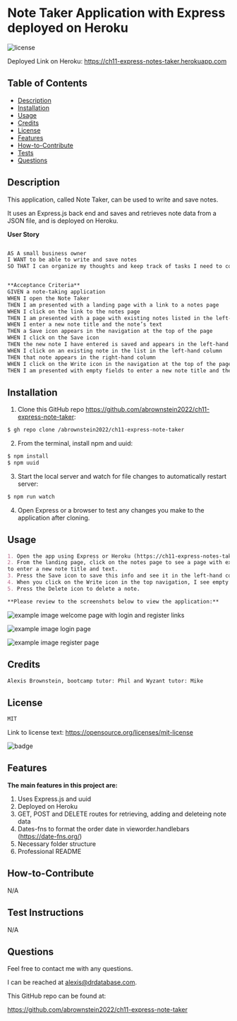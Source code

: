 # Note Taker Application with Express deployed on Heroku
![license](https://img.shields.io/badge/license-MIT-black)

Deployed Link on Heroku:
https://ch11-express-notes-taker.herokuapp.com

## Table of Contents

- [Description](#description)
- [Installation](#installation)
- [Usage](#usage)
- [Credits](#credits)
- [License](#license)
- [Features](#features)
- [How-to-Contribute](#how-to-contribute)
- [Tests](#test-instructions)
- [Questions](#questions)

## Description
This application, called Note Taker, can be used to write and save notes.

It uses an Express.js back end and saves and retrieves note data from a JSON file, and is deployed on Heroku.

**User Story**

```md

AS A small business owner
I WANT to be able to write and save notes
SO THAT I can organize my thoughts and keep track of tasks I need to complete

```

```md

**Acceptance Criteria**
GIVEN a note-taking application
WHEN I open the Note Taker
THEN I am presented with a landing page with a link to a notes page
WHEN I click on the link to the notes page
THEN I am presented with a page with existing notes listed in the left-hand column, plus empty fields to enter a new note title and the note’s text in the right-hand column
WHEN I enter a new note title and the note’s text
THEN a Save icon appears in the navigation at the top of the page
WHEN I click on the Save icon
THEN the new note I have entered is saved and appears in the left-hand column with the other existing notes
WHEN I click on an existing note in the list in the left-hand column
THEN that note appears in the right-hand column
WHEN I click on the Write icon in the navigation at the top of the page
THEN I am presented with empty fields to enter a new note title and the note’s text in the right-hand column

```

## Installation
<!-- audience is other developers -->

1. Clone this GitHub repo https://github.com/abrownstein2022/ch11-express-note-taker:
<!-- Check out the gh cli tool from github -->
```bash
$ gh repo clone /abrownstein2022/ch11-express-note-taker
```
2. From the terminal, install npm and uuid:

```bash
$ npm install
$ npm uuid
```

<!-- [] implies user input 
 mysql> restaurant_mgr < C:\[filename].sql
-->

3. Start the local server and watch for file changes to automatically restart server:
```bash
$ npm run watch 
```

4. Open Express or a browser to test any changes you make to the application after cloning.

## Usage

```md
1. Open the app using Express or Heroku (https://ch11-express-notes-taker.herokuapp.com)
2. From the landing page, click on the notes page to see a page with existing notes on the left-hand column, plus empty fields
to enter a new note title and text.
3. Press the Save icon to save this info and see it in the left-hand column.
4. When you click on the Write icon in the top navigation, I see empty fields to enter a new note title and text. 
5. Press the Delete icon to delete a note.

**Please review to the screenshots below to view the application:**
```
![example image welcome page with login and register links](./public/images/welcome-page.jpg)

![example image login page](./public/images/login-page.jpg)

![example image register page](./public/images/register-page.jpg)


## Credits

```md
Alexis Brownstein, bootcamp tutor: Phil and Wyzant tutor: Mike
```

## License

 ```md
 MIT 
```

Link to license text:
https://opensource.org/licenses/mit-license


![badge](https://img.shields.io/badge/license-mit-black)


## Features

<!-- 
# h1
###### h6
**bold**
*italic*
_underline_

| key | value |
|-|-|
| name | 'bob' |


- list
- items

1. numberd
1. list
1. all ones - auttomatic numbering
Feattures for *future* development
 -->
**The main features in this project are:**<br>
1. Uses Express.js and uuid
1. Deployed on Heroku
1. GET, POST and DELETE routes for retrieving, adding and deleteing note data
1. Dates-fns to format the order date in vieworder.handlebars (https://date-fns.org/)
1. Necessary folder structure 
1. Professional README

## How-to-Contribute

N/A

## Test Instructions

N/A

## Questions

Feel free to contact me with any questions.

I can be reached at alexis@drdatabase.com.

This GitHub repo can be found at:
  
https://github.com/abrownstein2022/ch11-express-note-taker
 
